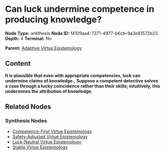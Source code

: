 # Can luck undermine competence in producing knowledge?

**Node Type:** antithesis
**Node ID:** f4109aa4-7371-4977-b6cb-9a3e81572b23
**Depth:** 4
**Terminal:** No

**Parent:** [Adaptive Virtue Epistemology](adaptive-virtue-epistemology-synthesis-bd25f0cb-441a-4638-9f12-84d233d9e12e.md)

## Content

**It is plausible that even with appropriate competencies, luck can undermine claims of knowledge.**, **Suppose a competent detective solves a case through a lucky coincidence rather than their skills; intuitively, this undermines the attribution of knowledge.**

## Related Nodes

### Synthesis Nodes

- [Competence-First Virtue Epistemology](competence-first-virtue-epistemology-synthesis-c8d193a8-9c43-4c3a-9d5f-e7665dbf0c4a.md)
- [Safety-Adjusted Virtue Epistemology](safety-adjusted-virtue-epistemology-synthesis-17fa4307-19bf-473c-8503-b390b2940d6e.md)
- [Luck-Neutral Virtue Epistemology](luck-neutral-virtue-epistemology-synthesis-480282b0-4ac9-4f51-8fb0-7464e7c6710b.md)
- [Stable Virtue Epistemology](stable-virtue-epistemology-synthesis-21987420-de6c-4102-9033-8d9de93a8304.md)
